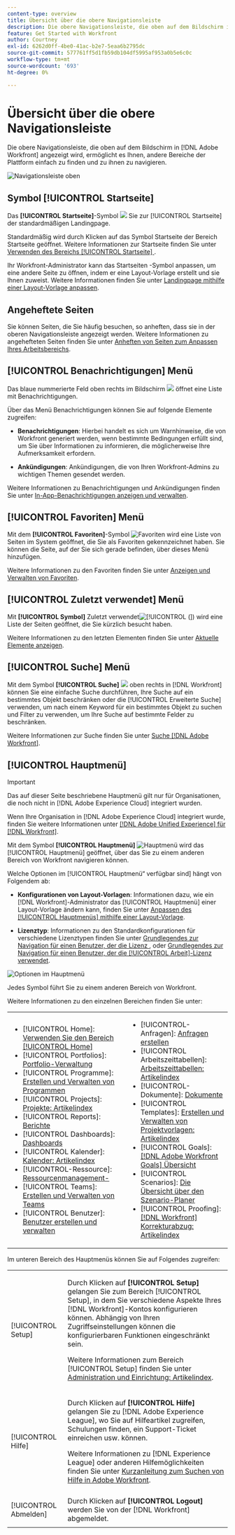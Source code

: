 ```yaml
---
content-type: overview
title: Übersicht über die obere Navigationsleiste
description: Die obere Navigationsleiste, die oben auf dem Bildschirm in  [!DNL Adobe Workfront]  angezeigt wird, ermöglicht es Ihnen, andere Bereiche der Plattform einfach zu finden und zu ihnen zu navigieren.
feature: Get Started with Workfront
author: Courtney
exl-id: 6262d0ff-4be0-41ac-b2e7-5eaa6b2795dc
source-git-commit: 577761ff5d1fb59db104df5995af953a0b5e6c0c
workflow-type: tm+mt
source-wordcount: '693'
ht-degree: 0%

---
```


# Übersicht über die obere Navigationsleiste

<!--Audited: 01/2024-->

Die obere Navigationsleiste, die oben auf dem Bildschirm in [!DNL Adobe Workfront] angezeigt wird, ermöglicht es Ihnen, andere Bereiche der Plattform einfach zu finden und zu ihnen zu navigieren.

![Navigationsleiste oben](assets/global-navigation-bar.png)

## Symbol [!UICONTROL Startseite]

Das **[!UICONTROL Startseite]**-Symbol ![](assets/home-icon.png) Sie zur [!UICONTROL Startseite] der standardmäßigen Landingpage.

Standardmäßig wird durch Klicken auf das Symbol Startseite der Bereich Startseite geöffnet. Weitere Informationen zur Startseite finden Sie unter [Verwenden des Bereichs [!UICONTROL Startseite] ](../../workfront-basics/using-home/using-the-home-area/use-the-home-area.md).

Ihr Workfront-Administrator kann das Startseiten -Symbol anpassen, um eine andere Seite zu öffnen, indem er eine Layout-Vorlage erstellt und sie Ihnen zuweist. Weitere Informationen finden Sie unter [Landingpage mithilfe einer Layout-Vorlage anpassen](/help/quicksilver/administration-and-setup/customize-workfront/use-layout-templates/customize-landing-page.md).

## Angeheftete Seiten

Sie können Seiten, die Sie häufig besuchen, so anheften, dass sie in der oberen Navigationsleiste angezeigt werden. Weitere Informationen zu angehefteten Seiten finden Sie unter [Anheften von Seiten zum Anpassen Ihres Arbeitsbereichs](../../workfront-basics/the-new-workfront-experience/pin-pages.md).

<!--
## [!UICONTROL Help] menu

The **[!UICONTROL Help]** menu allows you to search for help with a specific task, find more information on using [!DNL Workfront], view content related to the page you are currently on, or submit feedback about your experience.

To learn more about the Help menu, see [Access [!DNL Adobe Workfront] help](../../workfront-basics/navigate-workfront/workfront-navigation/access-workfront-help.md).
-->

## [!UICONTROL Benachrichtigungen] Menü

Das blaue nummerierte Feld oben rechts im Bildschirm ![](assets/notifications-icon.png) öffnet eine Liste mit Benachrichtigungen.

Über das Menü Benachrichtigungen können Sie auf folgende Elemente zugreifen:

* **Benachrichtigungen**: Hierbei handelt es sich um Warnhinweise, die von Workfront generiert werden, wenn bestimmte Bedingungen erfüllt sind, um Sie über Informationen zu informieren, die möglicherweise Ihre Aufmerksamkeit erfordern.

* **Ankündigungen**: Ankündigungen, die von Ihren Workfront-Admins zu wichtigen Themen gesendet werden.

Weitere Informationen zu Benachrichtigungen und Ankündigungen finden Sie unter [In-App-Benachrichtigungen anzeigen und verwalten](../../workfront-basics/using-notifications/view-and-manage-in-app-notifications.md).

## [!UICONTROL Favoriten] Menü

Mit dem **[!UICONTROL Favoriten]**-Symbol ![Favoriten](assets/favorites-icon-62x55.png) wird eine Liste von Seiten im System geöffnet, die Sie als Favoriten gekennzeichnet haben. Sie können die Seite, auf der Sie sich gerade befinden, über dieses Menü hinzufügen.

Weitere Informationen zu den Favoriten finden Sie unter [Anzeigen und Verwalten von Favoriten](../../workfront-basics/navigate-workfront/recent-and-favorites/view-and-manage-favorites.md).

## [!UICONTROL Zuletzt verwendet] Menü

Mit **[!UICONTROL Symbol]** Zuletzt verwendet![[!UICONTROL  (]](assets/recents-icon-40x43.png)) wird eine Liste der Seiten geöffnet, die Sie kürzlich besucht haben.

Weitere Informationen zu den letzten Elementen finden Sie unter [Aktuelle Elemente anzeigen](../../workfront-basics/navigate-workfront/recent-and-favorites/view-recent-items.md).

## [!UICONTROL Suche] Menü

Mit dem Symbol **[!UICONTROL Suche]** ![](assets/search-icon.png) oben rechts in [!DNL Workfront] können Sie eine einfache Suche durchführen, Ihre Suche auf ein bestimmtes Objekt beschränken oder die [!UICONTROL Erweiterte Suche] verwenden, um nach einem Keyword für ein bestimmtes Objekt zu suchen und Filter zu verwenden, um Ihre Suche auf bestimmte Felder zu beschränken.

Weitere Informationen zur Suche finden Sie unter [Suche [!DNL Adobe Workfront]](../../workfront-basics/navigate-workfront/search/search-workfront.md).

## [!UICONTROL Hauptmenü]

>[!IMPORTANT]
>
>Das auf dieser Seite beschriebene Hauptmenü gilt nur für Organisationen, die noch nicht in [!DNL Adobe Experience Cloud] integriert wurden.
>
> Wenn Ihre Organisation in [!DNL Adobe Experience Cloud] integriert wurde, finden Sie weitere Informationen unter [[!DNL Adobe Unified Experience] für [!DNL Workfront]](/help/quicksilver/workfront-basics/navigate-workfront/workfront-navigation/adobe-unified-experience.md).

Mit dem Symbol **[!UICONTROL Hauptmenü]** ![Hauptmenü](assets/main-menu-icon.png) wird das [!UICONTROL Hauptmenü] geöffnet, über das Sie zu einem anderen Bereich von Workfront navigieren können.

Welche Optionen im [!UICONTROL Hauptmenü“ verfügbar sind] hängt von Folgendem ab:

* **Konfigurationen von Layout-Vorlagen**: Informationen dazu, wie ein [!DNL Workfront]-Administrator das [!UICONTROL Hauptmenü] einer Layout-Vorlage ändern kann, finden Sie unter [Anpassen des [!UICONTROL Hauptmenüs] mithilfe einer Layout-Vorlage](../../administration-and-setup/customize-workfront/use-layout-templates/customize-main-menu.md).

* **Lizenztyp**: Informationen zu den Standardkonfigurationen für verschiedene Lizenztypen finden Sie unter [Grundlegendes zur Navigation für einen Benutzer, der die Lizenz ](../../workfront-basics/navigate-workfront/workfront-navigation/reviewer-global-navigation-bar.md), oder [Grundlegendes zur Navigation für einen Benutzer, der die [!UICONTROL Arbeit]-Lizenz verwendet](../../workfront-basics/navigate-workfront/workfront-navigation/worker-global-navigation-bar.md).

![Optionen im Hauptmenü](assets/main-menu-options-350x481.png)

Jedes Symbol führt Sie zu einem anderen Bereich von Workfront.

Weitere Informationen zu den einzelnen Bereichen finden Sie unter:

<!--
<p data-mc-conditions="QuicksilverOrClassic.Draft mode">(NOTE: Update screenshot and add icons for new products/features.)</p>
-->

<table style="table-layout:auto"> 
 <col> 
 <col> 
 <tbody> 
  <tr> 
   <td> 
    <ul> 
     <li>[!UICONTROL Home]: <a href="../../workfront-basics/using-home/using-the-home-area/use-the-home-area.md" class="MCXref xref">Verwenden Sie den Bereich [!UICONTROL Home]</a></li> 
     <li>[!UICONTROL Portfolios]: <a href="../../manage-work/portfolios/portfolio-management-overview.md" class="MCXref xref">Portfolio-Verwaltung</a></li> 
     <li>[!UICONTROL Programme]: <a href="../../manage-work/portfolios/create-and-manage-programs/create-and-manage-programs.md" class="MCXref xref">Erstellen und Verwalten von Programmen </a></li> 
     <li>[!UICONTROL Projects]: <a href="../../manage-work/projects/projects-overview.md" class="MCXref xref">Projekte: Artikelindex</a></li> 
     <li>[!UICONTROL Reports]: <a href="../../reports-and-dashboards/reports/reports-overview.md" class="MCXref xref">Berichte</a></li> 
     <li>[!UICONTROL Dashboards]: <a href="../../reports-and-dashboards/dashboards/dashboards-overview.md" class="MCXref xref">Dashboards</a></li> 
     <li>[!UICONTROL Kalender]: <a href="../../reports-and-dashboards/reports/calendars/calendars.md" class="MCXref xref">Kalender: Artikelindex</a></li> 
     <li>[!UICONTROL-Ressource]: <a href="../../resource-mgmt/resource-mgmt-overview/resource-management-overview.md" class="MCXref xref">Ressourcenmanagement-</a></li> 
     <li>[!UICONTROL Teams]: <a href="../../people-teams-and-groups/create-and-manage-teams/create-and-mange-teams.md" class="MCXref xref">Erstellen und Verwalten von Teams</a></li> 
     <li>[!UICONTROL Benutzer]: <a href="../../administration-and-setup/add-users/create-and-manage-users/create-and-manage-users.md" class="MCXref xref">Benutzer erstellen und verwalten</a></li> 
    </ul> </td> 
   <td> 
    <ul> 
     <li>[!UICONTROL-Anfragen]: <a href="../../manage-work/requests/create-requests/create-requests.md" class="MCXref xref">Anfragen erstellen</a></li> 
     <li>[!UICONTROL Arbeitszeittabellen]: <a href="../../timesheets/timesheets-all.md" class="MCXref xref">Arbeitszeittabellen: Artikelindex</a></li> 
     <li>[!UICONTROL-Dokumente]: <a href="../../documents/documents-overview.md" class="MCXref xref">Dokumente</a></li> 
     <li>[!UICONTROL Templates]: <a href="../../manage-work/projects/create-and-manage-templates/create-manage-templates.md" class="MCXref xref">Erstellen und Verwalten von Projektvorlagen: Artikelindex</a></li> 
     <li>[!UICONTROL Goals]: <a href="../../workfront-goals/goal-management/wf-goals-overview.md" class="MCXref xref">[!DNL Adobe Workfront Goals] Übersicht</a></li> 
     <li>[!UICONTROL Scenarios]: <a href="../../scenario-planner/scenario-planner-overview.md" class="MCXref xref">Die Übersicht über den Szenario-Planer</a></li> 
     <li>[!UICONTROL Proofing]: <a href="../../workfront-proof/workfront-proof.md" class="MCXref xref">[!DNL Workfront] Korrekturabzug: Artikelindex</a></li> 
    </ul> </td> 
  </tr> 
 </tbody> 
</table>

Im unteren Bereich des Hauptmenüs können Sie auf Folgendes zugreifen:

<table style="table-layout:auto"> 
 <col> 
 <col> 
 <tbody> 
  <tr> 
   <td> <p class="bold">[!UICONTROL Setup]</p> </td> 
   <td> <p>Durch Klicken auf <b>[!UICONTROL Setup]</b> gelangen Sie zum Bereich [!UICONTROL Setup], in dem Sie verschiedene Aspekte Ihres [!DNL Workfront]-Kontos konfigurieren können. Abhängig von Ihren Zugriffseinstellungen können die konfigurierbaren Funktionen eingeschränkt sein.</p> <p>Weitere Informationen zum Bereich [!UICONTROL Setup] finden Sie unter <a href="../../administration-and-setup/administration-and-setup.md" class="MCXref xref">Administration und Einrichtung: Artikelindex</a>.</p> </td> 
  </tr> 
  <tr> 
   <td> <p class="bold">[!UICONTROL Hilfe]</p> </td> 
   <td> <p>Durch Klicken auf <b>[!UICONTROL Hilfe]</b> gelangen Sie zu [!DNL Adobe Experience League], wo Sie auf Hilfeartikel zugreifen, Schulungen finden, ein Support-Ticket einreichen usw. können.</p> <p>Weitere Informationen zu [!DNL Experience League] oder anderen Hilfemöglichkeiten finden Sie unter <a href="../../workfront-basics/tips-tricks-and-troubleshooting/guide-for-help-in-workfront.md" class="MCXref xref">Kurzanleitung zum Suchen von Hilfe in Adobe Workfront</a>.</p> </td> 
  </tr>

<tr> 
   <td> <p class="bold">[!UICONTROL Abmelden]</p> </td> 
   <td>Durch Klicken auf <b>[!UICONTROL Logout]</b> werden Sie von der [!DNL Workfront] abgemeldet.</td> 
  </tr> 
 </tbody> 
</table>

